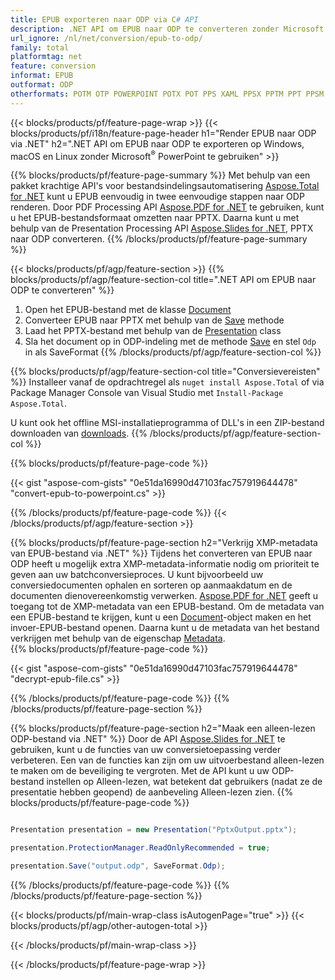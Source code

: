 ```yaml
---
title: EPUB exporteren naar ODP via C# API
description: .NET API om EPUB naar ODP te converteren zonder Microsoft Word te gebruiken
url_ignore: /nl/net/conversion/epub-to-odp/
family: total
platformtag: net
feature: conversion
informat: EPUB
outformat: ODP
otherformats: POTM OTP POWERPOINT POTX POT PPS XAML PPSX PPTM PPT PPSM SWF
---
```

{{< blocks/products/pf/feature-page-wrap >}}
{{< blocks/products/pf/i18n/feature-page-header h1="Render EPUB naar ODP via .NET" h2=".NET API om EPUB naar ODP te exporteren op Windows, macOS en Linux zonder Microsoft<sup>&reg;</sup> PowerPoint te gebruiken" >}}

{{% blocks/products/pf/feature-page-summary %}}
Met behulp van een pakket krachtige API's voor bestandsindelingsautomatisering [Aspose.Total for .NET](https://products.aspose.com/total/net/) kunt u EPUB eenvoudig in twee eenvoudige stappen naar ODP renderen. Door PDF Processing API [Aspose.PDF for .NET](https://products.aspose.com/pdf/net/) te gebruiken, kunt u het EPUB-bestandsformaat omzetten naar PPTX. Daarna kunt u met behulp van de Presentation Processing API [Aspose.Slides for .NET](https://products.aspose.com/slides/net/), PPTX naar ODP converteren.
{{% /blocks/products/pf/feature-page-summary  %}}

{{< blocks/products/pf/agp/feature-section >}}
{{% blocks/products/pf/agp/feature-section-col title=".NET API om EPUB naar ODP te converteren" %}}
1. Open het EPUB-bestand met de klasse [Document](https://reference.aspose.com/pdf/net/aspose.pdf/document)
2. Converteer EPUB naar PPTX met behulp van de [Save](https://reference.aspose.com/pdf/net/aspose.pdf.document/save/methods/5) methode
3. Laad het PPTX-bestand met behulp van de [Presentation](https://reference.aspose.com/slides/net/aspose.slides/presentation) class
4. Sla het document op in ODP-indeling met de methode [Save](https://reference.aspose.com/slides/net/aspose.slides.presentation/save/methods/5) en stel `Odp` in als SaveFormat
{{% /blocks/products/pf/agp/feature-section-col %}}

{{% blocks/products/pf/agp/feature-section-col title="Conversievereisten" %}}
Installeer vanaf de opdrachtregel als ```nuget install Aspose.Total``` of via Package Manager Console van Visual Studio met ```Install-Package Aspose.Total```.

U kunt ook het offline MSI-installatieprogramma of DLL's in een ZIP-bestand downloaden van [downloads](https://releases.aspose.com/total/net).
{{% /blocks/products/pf/agp/feature-section-col %}}

{{% blocks/products/pf/feature-page-code %}}
{{< gist "aspose-com-gists" "0e51da16990d47103fac757919644478" "convert-epub-to-powerpoint.cs" >}}
{{% /blocks/products/pf/feature-page-code %}}
{{< /blocks/products/pf/agp/feature-section >}}

{{% blocks/products/pf/feature-page-section  h2="Verkrijg XMP-metadata van EPUB-bestand via .NET" %}}
Tijdens het converteren van EPUB naar ODP heeft u mogelijk extra XMP-metadata-informatie nodig om prioriteit te geven aan uw batchconversieproces. U kunt bijvoorbeeld uw conversiedocumenten ophalen en sorteren op aanmaakdatum en de documenten dienovereenkomstig verwerken. [Aspose.PDF for .NET](https://products.aspose.com/pdf/net/) geeft u toegang tot de XMP-metadata van een EPUB-bestand. Om de metadata van een EPUB-bestand te krijgen, kunt u een [Document](https://reference.aspose.com/pdf/net/aspose.pdf/document)-object maken en het invoer-EPUB-bestand openen. Daarna kunt u de metadata van het bestand verkrijgen met behulp van de eigenschap [Metadata](https://reference.aspose.com/pdf/net/aspose.pdf/document/properties/metadata).  
{{% blocks/products/pf/feature-page-code %}}
{{< gist "aspose-com-gists" "0e51da16990d47103fac757919644478" "decrypt-epub-file.cs" >}}
{{% /blocks/products/pf/feature-page-code  %}}
{{% /blocks/products/pf/feature-page-section %}}

{{% blocks/products/pf/feature-page-section  h2="Maak een alleen-lezen ODP-bestand via .NET" %}}
Door de API [Aspose.Slides for .NET](https://products.aspose.com/slides/net/) te gebruiken, kunt u de functies van uw conversietoepassing verder verbeteren. Een van de functies kan zijn om uw uitvoerbestand alleen-lezen te maken om de beveiliging te vergroten. Met de API kunt u uw ODP-bestand instellen op Alleen-lezen, wat betekent dat gebruikers (nadat ze de presentatie hebben geopend) de aanbeveling Alleen-lezen zien. 
{{% blocks/products/pf/feature-page-code %}}

```cs

Presentation presentation = new Presentation("PptxOutput.pptx");

presentation.ProtectionManager.ReadOnlyRecommended = true;

presentation.Save("output.odp", SaveFormat.Odp);     
```

{{% /blocks/products/pf/feature-page-code  %}}
{{% /blocks/products/pf/feature-page-section %}}

{{< blocks/products/pf/main-wrap-class isAutogenPage="true" >}}
{{< blocks/products/pf/agp/other-autogen-total >}}


{{< /blocks/products/pf/main-wrap-class >}}

{{< /blocks/products/pf/feature-page-wrap >}}